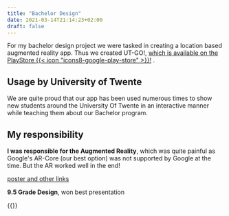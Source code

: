 ```yaml
---
title: "Bachelor Design"
date: 2021-03-14T21:14:23+02:00
draft: false
---
```


For my bachelor design project we were tasked in creating a location based augmented reality app. Thus we created UT-GO!, [which is available on the PlayStore {{< icon "icons8-google-play-store" >}}!](https://play.google.com/store/apps/details?id=nl.utwente.utgo) . 

## Usage by University of Twente
We are quite proud that our app has been used numerous times to show new students around the University Of Twente in an interactive manner while teaching them about our Bachelor program. 

## My responsibility
**I was responsible for the Augmented Reality**, which was quite painful as Google's AR-Core (our best option) was not supported by Google at the time. But the AR worked well in the end!

[poster and other links](https://bachelorshowcase-eemcs.apps.utwente.nl/view/tGzVDPfc)

**9.5 Grade Design**, won best presentation

{{<youtube id="9-8iG8ViSPk" title="The trailer for UT-GO!" >}}